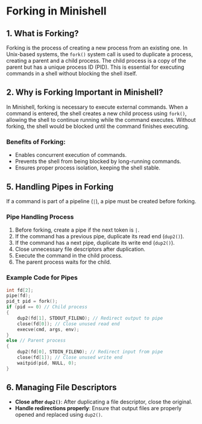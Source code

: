# Forking in Minishell

## 1. What is Forking?
Forking is the process of creating a new process from an existing one. In Unix-based systems, the `fork()` system call is used to duplicate a process, creating a parent and a child process. The child process is a copy of the parent but has a unique process ID (PID). This is essential for executing commands in a shell without blocking the shell itself.

## 2. Why is Forking Important in Minishell?
In Minishell, forking is necessary to execute external commands. When a command is entered, the shell creates a new child process using `fork()`, allowing the shell to continue running while the command executes. Without forking, the shell would be blocked until the command finishes executing.

### Benefits of Forking:
- Enables concurrent execution of commands.
- Prevents the shell from being blocked by long-running commands.
- Ensures proper process isolation, keeping the shell stable.


## 5. Handling Pipes in Forking
If a command is part of a pipeline (`|`), a pipe must be created before forking.

### **Pipe Handling Process**
1. Before forking, create a pipe if the next token is `|`.
2. If the command has a previous pipe, duplicate its read end (`dup2()`).
3. If the command has a next pipe, duplicate its write end (`dup2()`).
4. Close unnecessary file descriptors after duplication.
5. Execute the command in the child process.
6. The parent process waits for the child.

### **Example Code for Pipes**
```c
int fd[2];
pipe(fd);
pid_t pid = fork();
if (pid == 0) // Child process
{
    dup2(fd[1], STDOUT_FILENO); // Redirect output to pipe
    close(fd[0]); // Close unused read end
    execve(cmd, args, env);
}
else // Parent process
{
    dup2(fd[0], STDIN_FILENO); // Redirect input from pipe
    close(fd[1]); // Close unused write end
    waitpid(pid, NULL, 0);
}
```

## 6. Managing File Descriptors
- **Close after `dup2()`**: After duplicating a file descriptor, close the original.
- **Handle redirections properly**: Ensure that output files are properly opened and replaced using `dup2()`.

